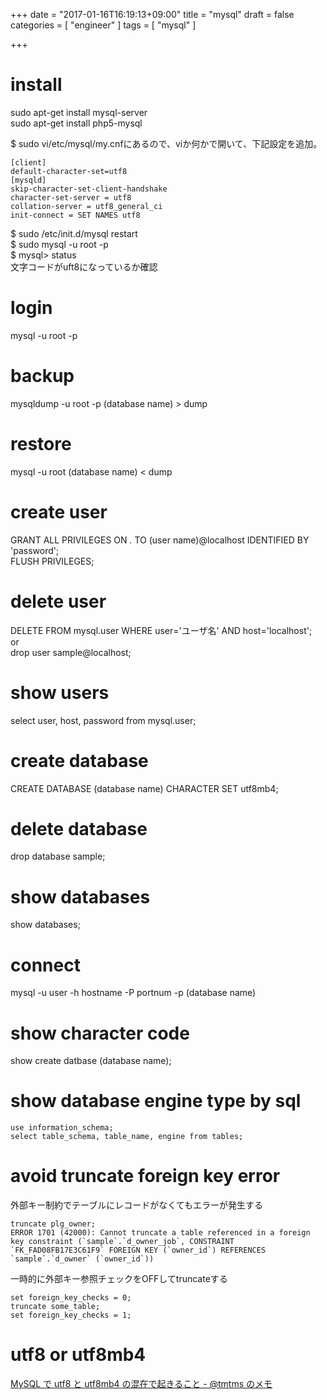 +++
date = "2017-01-16T16:19:13+09:00"
title = "mysql"
draft = false
categories = [ "engineer" ]
tags = [ "mysql" ]

+++

# install

sudo apt-get install mysql-server  
sudo apt-get install php5-mysql  

$ sudo vi/etc/mysql/my.cnfにあるので、viか何かで開いて、下記設定を追加。  

```
[client]
default-character-set=utf8
[mysqld]
skip-character-set-client-handshake
character-set-server = utf8
collation-server = utf8_general_ci
init-connect = SET NAMES utf8
```

$ sudo /etc/init.d/mysql restart  
$ sudo mysql -u root -p  
$ mysql> status  
文字コードがuft8になっているか確認  

# login
mysql -u root -p  

# backup
mysqldump -u root -p (database name) > dump  

# restore
mysql -u root (database name) < dump  

# create user
GRANT ALL PRIVILEGES ON *.* TO (user name)@localhost IDENTIFIED BY 'password';  
FLUSH PRIVILEGES;  

# delete user
DELETE FROM mysql.user WHERE user='ユーザ名' AND host='localhost';  
or  
drop user sample@localhost;  

# show users
select user, host, password from mysql.user;  

# create database
CREATE DATABASE (database name) CHARACTER SET utf8mb4;  

# delete database
drop database sample;  

# show databases
show databases;  

# connect
mysql -u user -h hostname -P portnum -p (database name)  

# show character code

show create datbase (database name);  

# show database engine type by sql

```
use information_schema;
select table_schema, table_name, engine from tables;
```

# avoid truncate foreign key error

外部キー制約でテーブルにレコードがなくてもエラーが発生する  

```
truncate plg_owner;
ERROR 1701 (42000): Cannot truncate a table referenced in a foreign key constraint (`sample`.`d_owner_job`, CONSTRAINT `FK_FAD08FB17E3C61F9` FOREIGN KEY (`owner_id`) REFERENCES `sample`.`d_owner` (`owner_id`))
```

一時的に外部キー参照チェックをOFFしてtruncateする  

```
set foreign_key_checks = 0;
truncate some_table;
set foreign_key_checks = 1;
```

# utf8 or utf8mb4

[MySQL で utf8 と utf8mb4 の混在で起きること \- @tmtms のメモ](https://tmtms.hatenablog.com/entry/2016/09/06/mysql-utf8)  
